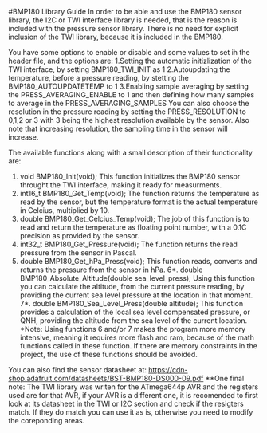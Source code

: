 #BMP180 Library Guide
In order to be able and use the BMP180 sensor library, the I2C or TWI interface library is needed, that is the reason is included with the pressure sensor library. There is no need for explicit inclusion of the TWI library, because it is included in the BMP180.



You have some options to enable or disable and some values to set ih the header file, and the options are:
1.Setting the automatic initizlization of the TWI interface, by setting BMP180_TWI_INIT as 1
2.Autoupdating the temperature, before a pressure reading, by stetting the BMP180_AUTOUPDATETEMP to 1
3.Enabling sample averaging by setting the PRESS_AVERAGING_ENABLE to 1 and then defining how many samples
  to average in the PRESS_AVERAGING_SAMPLES
You can also choose the resolution in the pressure reading by setting the PRESS_RESOLUTION to 0,1,2 or 3 with 3 being the highest
resolution available by the sensor. Also note that increasing resolution, the sampling time in the sensor will increase.

The available functions along with a small description of their functionality are:
1. void BMP180_Init(void);
   This function initializes the BMP180 sensor throught the TWI interface, making it ready for measurments.
2. int16_t BMP180_Get_Temp(void);
   The function returns the temperature as read by the sensor, but the temperature format is the actual temperature in Celcius, multiplied by 10.
3. double BMP180_Get_Celcius_Temp(void);
   The job of this function is to read and return the temperature as floating point number, with a 0.1C precision as provided by the sensor.
4. int32_t BMP180_Get_Pressure(void);
   The function returns the read pressure from the sensor in Pascal.
5. double BMP180_Get_hPa_Press(void);
   This function reads, converts and returns the pressure from the sensor in hPa.
6*. double BMP180_Absolute_Altitude(double sea_level_press);
   Using this function you can calculate the altitude, from the current pressure reading, by providing the current sea level pressure at the location in that moment.
7*. double BMP180_Sea_Level_Press(double altitude);
   This function provides a calculation of the local sea level compensated pressure, or QNH, providing the altitude from the sea level of the current location.
*Note: Using functions 6 and/or 7 makes the program more memory intensive, meaning it requires more flash and ram, because of the math functions called in these function. If there are memory constraints in the project, the use of these functions should be avoided.

You can also find the sensor datasheet at: https://cdn-shop.adafruit.com/datasheets/BST-BMP180-DS000-09.pdf
**One final note: The TWI library was writen for the ATmega644p AVR and the registers used are for that AVR, if your AVR is a different one, it is recomended to first look at its datasheet in the TWI or I2C section and check if the resigters match. If they do match you can use it as is, otherwise you need to modify the coreponding areas.
